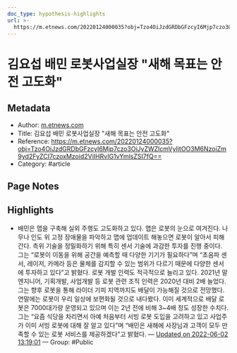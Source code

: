 ```yaml
---
doc_type: hypothesis-highlights
url: >-
  https://m.etnews.com/20220124000035?obj=Tzo4OiJzdGRDbGFzcyI6Mjp7czo3OiJyZWZlcmVyIjtOO3M6NzoiZm9yd2FyZCI7czoxMzoid2ViIHRvIG1vYmlsZSI7fQ==
---
```


# 김요섭 배민 로봇사업실장 "새해 목표는 안전 고도화"

## Metadata
- Author: [m.etnews.com]()
- Title: 김요섭 배민 로봇사업실장 "새해 목표는 안전 고도화"
- Reference: https://m.etnews.com/20220124000035?obj=Tzo4OiJzdGRDbGFzcyI6Mjp7czo3OiJyZWZlcmVyIjtOO3M6NzoiZm9yd2FyZCI7czoxMzoid2ViIHRvIG1vYmlsZSI7fQ==
- Category: #article

## Page Notes
## Highlights
- 배민은 맵을 구축해 실외 주행도 고도화하고 있다. 맵은 로봇의 눈으로 여겨진다. 나무나 인도 위 고정 장애물을 파악하고 맵에 업데이트 해놓으면 로봇이 알아서 피해 간다. 측위 기술을 정밀화하기 위해 특히 센서 기술에 과감한 투자를 진행 중이다. 그는 “로봇이 이동을 위해 공간을 예측할 때 다양한 기기가 필요하다”며 “초음파 센서, 레이저, 카메라 등은 물체를 감지할 수 있는 범위가 다르기 때문에 다양한 센서에 투자하고 있다”고 밝혔다. 로봇 개발 인력도 적극적으로 늘리고 있다. 2021년 말 엔지니어, 기획개발, 사업개발 등 로봇 관련 조직 인력은 2020년 대비 2배 늘었다. 그는 향후 로봇을 통해 라이더 기피 지역까지도 배달이 가능해질 것으로 전망했다. 연말에는 로봇이 우리 일상에 보편화될 것으로 내다봤다. 이미 세계적으로 배달 로봇은 7000대가량 운영되고 있으며 이는 2년 전에 비해 3~4배 정도 성장한 수치다. 그는 “요즘 식당을 차리면서 아예 처음부터 서빙 로봇 도입을 고려하고 있고 사업주가 이미 서빙 로봇에 대해 잘 알고 있다”며 “배민은 새해에 사장님과 고객이 모두 만족할 수 있는 로봇 서비스를 제공하겠다”고 밝혔다. — [Updated on 2022-06-02 13:19:01](https://hyp.is/IXwnbOIrEeyTCbPOSNMYtA/m.etnews.com/20220124000035?obj=Tzo4OiJzdGRDbGFzcyI6Mjp7czo3OiJyZWZlcmVyIjtOO3M6NzoiZm9yd2FyZCI7czoxMzoid2ViIHRvIG1vYmlsZSI7fQ==) — Group: #Public



